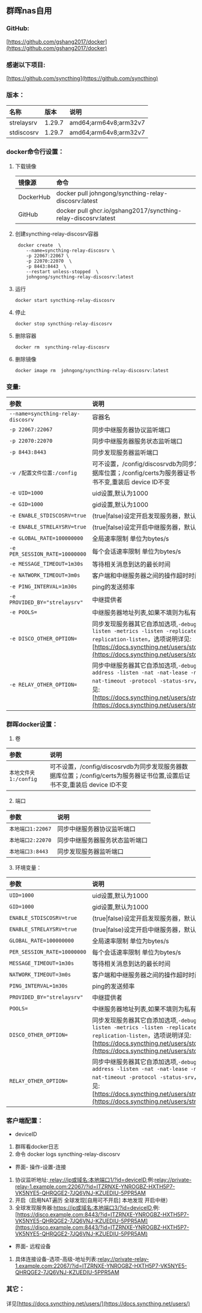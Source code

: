 ## 群晖nas自用

### GitHub:

[https://github.com/gshang2017/docker](https://github.com/gshang2017/docker)

### 感谢以下项目:

[https://github.com/syncthing](https://github.com/syncthing)

### 版本：

|名称|版本|说明|
|:-|:-|:-|
|strelaysrv|1.29.7|amd64;arm64v8;arm32v7|
|stdiscosrv|1.29.7|amd64;arm64v8;arm32v7|

### docker命令行设置：

1. 下载镜像

    |镜像源|命令|
    |:-|:-|
    |DockerHub|docker pull johngong/syncthing-relay-discosrv:latest|
    |GitHub|docker pull ghcr.io/gshang2017/syncthing-relay-discosrv:latest|

2. 创建syncthing-relay-discosrv容器

        docker create  \
           --name=syncthing-relay-discosrv \
           -p 22067:22067 \
           -p 22070:22070  \
           -p 8443:8443  \
           --restart unless-stopped  \
           johngong/syncthing-relay-discosrv:latest

3. 运行

       docker start syncthing-relay-discosrv

4. 停止

       docker stop syncthing-relay-discosrv

5. 删除容器

       docker rm  syncthing-relay-discosrv

6. 删除镜像

       docker image rm  johngong/syncthing-relay-discosrv:latest

### 变量:

|参数|说明|
|:-|:-|
| `--name=syncthing-relay-discosrv` |容器名|
| `-p 22067:22067` |同步中继服务器协议监听端口|
| `-p 22070:22070` |同步中继服务器服务状态监听端口|
| `-p 8443:8443` |同步发现服务器监听端口|
| `-v /配置文件位置:/config` |可不设置，/config/discosrvdb为同步发现服务器数据库位置；/config/certs为服务器证书位置,设置后证书不变,重装后 device ID不变|
| `-e UID=1000` |uid设置,默认为1000|
| `-e GID=1000` |gid设置,默认为1000|
| `-e ENABLE_STDISCOSRV=true` |(true\|false)设定开启发现服务器，默认开启|
| `-e ENABLE_STRELAYSRV=true` |(true\|false)设定开启中继服务器，默认开启|
| `-e GLOBAL_RATE=100000000` |全局速率限制 单位为bytes/s|
| `-e PER_SESSION_RATE=10000000` | 每个会话速率限制 单位为bytes/s|
| `-e MESSAGE_TIMEOUT=1m30s` |等待相关消息到达的最长时间|
| `-e NATWORK_TIMEOUT=3m0s` | 客户端和中继服务器之间的操作超时时间|
| `-e PING_INTERVAL=1m30s` | ping的发送频率|
| `-e PROVIDED_BY="strelaysrv"` |中继提供者|
| `-e POOLS=` |中继服务器地址列表,如果不填则为私有中继|
| `-e DISCO_OTHER_OPTION=` |同步发现服务器其它自添加选项,`-debug -http -listen -metrics -listen -replicate -replication-listen`，选项说明详见:[https://docs.syncthing.net/users/stdiscosrv.html](https://docs.syncthing.net/users/stdiscosrv.html)|
| `-e RELAY_OTHER_OPTION=` |同步中继服务器其它自添加选项,`-debug -ext-address -listen -nat -nat-lease -nat-renewal -nat-timeout -protocol -status-srv`，选项说明详见:[https://docs.syncthing.net/users/strelaysrv.html](https://docs.syncthing.net/users/strelaysrv.html)|

### 群晖docker设置：

1. 卷

|参数|说明|
|:-|:-|
| `本地文件夹1:/config` |可不设置，/config/discosrvdb为同步发现服务器数据库位置；/config/certs为服务器证书位置,设置后证书不变,重装后 device ID不变|

2. 端口

|参数|说明|
|:-|:-|
| `本地端口1:22067` |同步中继服务器协议监听端口|
| `本地端口2:22070` |同步中继服务器服务状态监听端口|
| `本地端口3:8443` |同步发现服务器监听端口|

3. 环境变量：

|参数|说明|
|:-|:-|
| `UID=1000` |uid设置,默认为1000|
| `GID=1000` |gid设置,默认为1000|
| `ENABLE_STDISCOSRV=true` |(true\|false)设定开启发现服务器，默认开启|
| `ENABLE_STRELAYSRV=true` |(true\|false)设定开启中继服务器，默认开启|
| `GLOBAL_RATE=100000000` |全局速率限制 单位为bytes/s|
| `PER_SESSION_RATE=10000000` | 每个会话速率限制 单位为bytes/s|
| `MESSAGE_TIMEOUT=1m30s` |等待相关消息到达的最长时间|
| `NATWORK_TIMEOUT=3m0s` | 客户端和中继服务器之间的操作超时时间|
| `PING_INTERVAL=1m30s` | ping的发送频率|
| `PROVIDED_BY="strelaysrv"` |中继提供者|
| `POOLS=` |中继服务器地址列表,如果不填则为私有中继|
| `DISCO_OTHER_OPTION=` |同步发现服务器其它自添加选项,`-debug -http -listen -metrics -listen -replicate -replication-listen`，选项说明详见:[https://docs.syncthing.net/users/stdiscosrv.html](https://docs.syncthing.net/users/stdiscosrv.html)|
| `RELAY_OTHER_OPTION=` |同步中继服务器其它自添加选项,`-debug -ext-address -listen -nat -nat-lease -nat-renewal -nat-timeout -protocol -status-srv`，选项说明详见:[https://docs.syncthing.net/users/strelaysrv.html](https://docs.syncthing.net/users/strelaysrv.html")|

### 客户端配置：

* deviceID

1. 群晖看docker日志
2. 命令
        docker logs syncthing-relay-discosrv

* 界面- 操作-设置-连接

1. 协议监听地址:[ relay://ip或域名:本地端口1/?id=deviceID]( relay://ip或域名:本地端口1/?id=deviceID),例:[relay://private-relay-1.example.com:22067/?id=ITZRNXE-YNROGBZ-HXTH5P7-VK5NYE5-QHRQGE2-7JQ6VNJ-KZUEDIU-5PPR5AM](relay://private-relay-1.example.com:22067/?id=ITZRNXE-YNROGBZ-HXTH5P7-VK5NYE5-QHRQGE2-7JQ6VNJ-KZUEDIU-5PPR5AM)
2. 开启（启用NAT遍历 全球发现[自用可不开启] 本地发现 开启中继）
3. 全球发现服务器:[https://ip或域名:本地端口3/?id=deviceID](https://ip或域名:本地端口3/?id=deviceID),例:[https://disco.example.com:8443/?id=ITZRNXE-YNROGBZ-HXTH5P7-VK5NYE5-QHRQGE2-7JQ6VNJ-KZUEDIU-5PPR5AM](https://disco.example.com:8443/?id=ITZRNXE-YNROGBZ-HXTH5P7-VK5NYE5-QHRQGE2-7JQ6VNJ-KZUEDIU-5PPR5AM)

*  界面- 远程设备

1. 具体连接设备-选项-高级-地址列表:[relay://private-relay-1.example.com:22067/?id=ITZRNXE-YNROGBZ-HXTH5P7-VK5NYE5-QHRQGE2-7JQ6VNJ-KZUEDIU-5PPR5AM](relay://private-relay-1.example.com:22067/?id=ITZRNXE-YNROGBZ-HXTH5P7-VK5NYE5-QHRQGE2-7JQ6VNJ-KZUEDIU-5PPR5AM)

### 其它：

详见[https://docs.syncthing.net/users/](https://docs.syncthing.net/users/)
